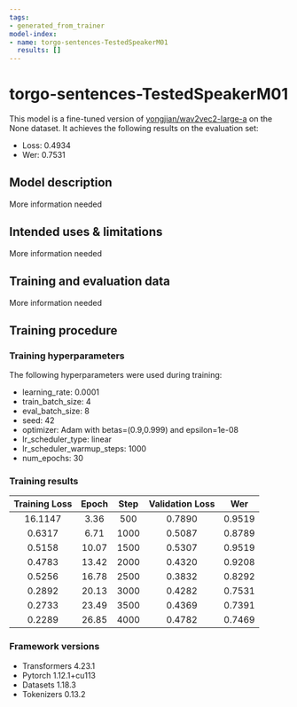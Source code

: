 ```yaml
---
tags:
- generated_from_trainer
model-index:
- name: torgo-sentences-TestedSpeakerM01
  results: []
---
```


<!-- This model card has been generated automatically according to the information the Trainer had access to. You
should probably proofread and complete it, then remove this comment. -->

# torgo-sentences-TestedSpeakerM01

This model is a fine-tuned version of [yongjian/wav2vec2-large-a](https://huggingface.co/yongjian/wav2vec2-large-a) on the None dataset.
It achieves the following results on the evaluation set:
- Loss: 0.4934
- Wer: 0.7531

## Model description

More information needed

## Intended uses & limitations

More information needed

## Training and evaluation data

More information needed

## Training procedure

### Training hyperparameters

The following hyperparameters were used during training:
- learning_rate: 0.0001
- train_batch_size: 4
- eval_batch_size: 8
- seed: 42
- optimizer: Adam with betas=(0.9,0.999) and epsilon=1e-08
- lr_scheduler_type: linear
- lr_scheduler_warmup_steps: 1000
- num_epochs: 30

### Training results

| Training Loss | Epoch | Step | Validation Loss | Wer    |
|:-------------:|:-----:|:----:|:---------------:|:------:|
| 16.1147       | 3.36  | 500  | 0.7890          | 0.9519 |
| 0.6317        | 6.71  | 1000 | 0.5087          | 0.8789 |
| 0.5158        | 10.07 | 1500 | 0.5307          | 0.9519 |
| 0.4783        | 13.42 | 2000 | 0.4320          | 0.9208 |
| 0.5256        | 16.78 | 2500 | 0.3832          | 0.8292 |
| 0.2892        | 20.13 | 3000 | 0.4282          | 0.7531 |
| 0.2733        | 23.49 | 3500 | 0.4369          | 0.7391 |
| 0.2289        | 26.85 | 4000 | 0.4782          | 0.7469 |


### Framework versions

- Transformers 4.23.1
- Pytorch 1.12.1+cu113
- Datasets 1.18.3
- Tokenizers 0.13.2
